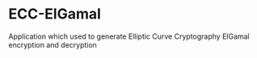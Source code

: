# ECC-ElGamal
Application which used to generate Elliptic Curve Cryptography ElGamal encryption and decryption
